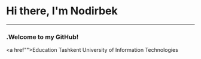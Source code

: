 <h1>Hi there, I'm Nodirbek</h1>

<hr>

<h3>.Welcome to my GitHub!</h3>

<a href"">Education Tashkent University of Information Technologies</a>




